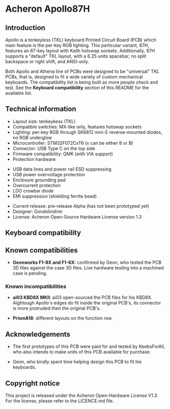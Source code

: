 # Acheron Apollo87H

## Introduction

Apollo is a tenkeyless (TKL) keyboard Printed Circuit Board (PCB) which main feature is the per-key RGB lighting. This particular variant, 87H, features an 87-key layout with Kailh hotswap sockets. Additionally, 87H supports a "default" TKL layout, with a 6.25 units spacebar, no split backspace or right shift, and ANSI-only.

Both Apollo and Athena line of PCBs were designed to be "universal" TKL PCBs, that is, designed to fit a wide variety of custom mechanical keyboards. The compatibility list is being built as more people check and test. See the **Keyboard compatibility** section of this README for the available list.

## Technical information

- Layout size: tenkeykess (TKL)
- Compatible switches: MX-like only, features hotswap sockets
- Lighting: per-key RGB through SK6812 mini-E reverse-mounted diodes, no RGB underglow
- Microcontroller: STM32F072CxT6 (x can be either 8 or B)
- Connector: USB Type C on the top side
- Firmware compatibility: QMK (with VIA support)
- Protection hardware:
 * USB data lines and power rail ESD suppressing
 * USB power overvoltage protection
 * Enclosure grounding pad
 * Overcurrent protection
 * LDO crowbar diode
 * EMI suppression (shielding ferrite bead)
- Current release: pre-release Alpha (has not been prototyped yet)
- Designer: Gondolindrim
- License: Acheron Open-Source Hardware License version 1.3

## Keyboard compatibility

## Known compatibilities

- **Geonworks F1-8X and F1-6X:** confirmed by Geon, who tested the PCB 3D files against the case 3D files. Live hardware testing into a machined case is pending.

### Known incompatibilities

- **ai03 KBD8X MKII**: ai03 open-sourced the PCB files for his KBD8X. Alghtough Apollo's edges do fit inside the original PCB's, its connector is more protruded then the original PCB's.

- **PrismA18**: different layouts on the function row.

## Acknowledgements

- The first prototypes of this PCB were paid for and tested by KeebsForAll, who also intends to make units of this PCB available for purchase.

- Geon, who kindly spent time helping design this PCB to fit his keyboards.

## Copyright notice

This project is released under the Acheron Open-Hardware License V1.3. For the license, please refer to the LICENCE.md file.
